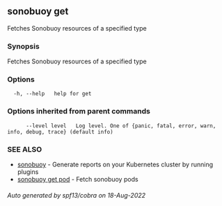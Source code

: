 ## sonobuoy get

Fetches Sonobuoy resources of a specified type

### Synopsis

Fetches Sonobuoy resources of a specified type

### Options

```
  -h, --help   help for get
```

### Options inherited from parent commands

```
      --level level   Log level. One of {panic, fatal, error, warn, info, debug, trace} (default info)
```

### SEE ALSO

* [sonobuoy](sonobuoy.md)	 - Generate reports on your Kubernetes cluster by running plugins
* [sonobuoy get pod](sonobuoy_get_pod.md)	 - Fetch sonobuoy pods

###### Auto generated by spf13/cobra on 18-Aug-2022
